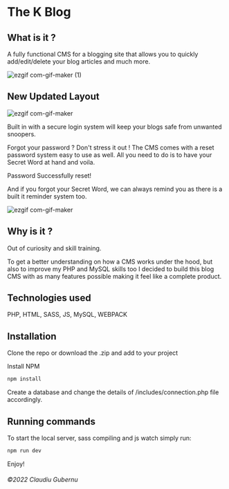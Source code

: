 # The K Blog

## What is it ?

A fully functional CMS for a blogging site that allows you to quickly add/edit/delete your blog articles and much more.

![ezgif com-gif-maker (1)](https://user-images.githubusercontent.com/55931383/165967539-bb0ddef4-c277-4e0b-83cd-9633363793a9.gif)

## New Updated Layout
![ezgif com-gif-maker](https://user-images.githubusercontent.com/55931383/168420617-8ce2cce3-3679-439b-88a7-7509fa8bdef2.gif)

Built in with a secure login system will keep your blogs safe from unwanted snoopers. 

Forgot your password ? Don't stress it out ! 
The CMS comes with a reset password system easy to use as well. All you need to do is to have your Secret Word at hand and voila. 

Password Successfully reset! 

And if you forgot your Secret Word, we can always remind you as there is a built it reminder system too.

![ezgif com-gif-maker](https://user-images.githubusercontent.com/55931383/165965701-59b9894c-028b-436c-8363-b2a0fcc478fc.gif)

## Why is it ?

Out of curiosity and skill training.

To get a better understanding on how a CMS works under the hood, but also to improve my PHP and MySQL skills too I decided to build this blog CMS with as many features possible making it feel like a complete product.

## Technologies used

PHP, HTML, SASS, JS, MySQL, WEBPACK

## Installation

Clone the repo or download the .zip and add to your project

Install NPM

```bash
npm install
```

Create a database and change the details of /includes/connection.php file accordingly.

## Running commands

To start the local server, sass compiling and js watch simply run: 

```bash
npm run dev
```

Enjoy!

###### ©2022 Claudiu Gubernu
